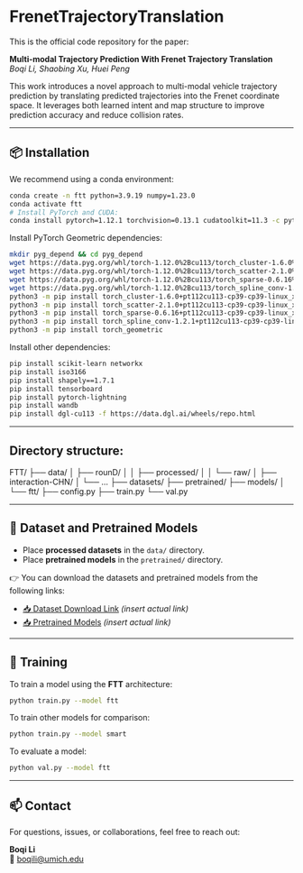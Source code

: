 # FrenetTrajectoryTranslation

This is the official code repository for the paper:

**Multi-modal Trajectory Prediction With Frenet Trajectory Translation**  
*Boqi Li, Shaobing Xu, Huei Peng*

This work introduces a novel approach to multi-modal vehicle trajectory prediction by translating predicted trajectories into the Frenet coordinate space. It leverages both learned intent and map structure to improve prediction accuracy and reduce collision rates.

---

## 📦 Installation

We recommend using a conda environment:

```bash
conda create -n ftt python=3.9.19 numpy=1.23.0
conda activate ftt
# Install PyTorch and CUDA:
conda install pytorch=1.12.1 torchvision=0.13.1 cudatoolkit=11.3 -c pytorch
```

Install PyTorch Geometric dependencies:

```bash
mkdir pyg_depend && cd pyg_depend
wget https://data.pyg.org/whl/torch-1.12.0%2Bcu113/torch_cluster-1.6.0%2Bpt112cu113-cp39-cp39-linux_x86_64.whl
wget https://data.pyg.org/whl/torch-1.12.0%2Bcu113/torch_scatter-2.1.0%2Bpt112cu113-cp39-cp39-linux_x86_64.whl
wget https://data.pyg.org/whl/torch-1.12.0%2Bcu113/torch_sparse-0.6.16%2Bpt112cu113-cp39-cp39-linux_x86_64.whl
wget https://data.pyg.org/whl/torch-1.12.0%2Bcu113/torch_spline_conv-1.2.1%2Bpt112cu113-cp39-cp39-linux_x86_64.whl
python3 -m pip install torch_cluster-1.6.0+pt112cu113-cp39-cp39-linux_x86_64.whl
python3 -m pip install torch_scatter-2.1.0+pt112cu113-cp39-cp39-linux_x86_64.whl
python3 -m pip install torch_sparse-0.6.16+pt112cu113-cp39-cp39-linux_x86_64.whl
python3 -m pip install torch_spline_conv-1.2.1+pt112cu113-cp39-cp39-linux_x86_64.whl
python3 -m pip install torch_geometric
```

Install other dependencies:
```bash
pip install scikit-learn networkx 
pip install iso3166
pip install shapely==1.7.1
pip install tensorboard
pip install pytorch-lightning
pip install wandb
pip install dgl-cu113 -f https://data.dgl.ai/wheels/repo.html
```

---

## Directory structure:

FTT/
├── data/
│   ├── rounD/
│   │   ├── processed/
│   │   └── raw/
│   ├── interaction-CHN/
│   └── ...
├── datasets/
├── pretrained/
├── models/
│   └── ftt/
├── config.py
├── train.py
└── val.py

---

## 📂 Dataset and Pretrained Models

- Place **processed datasets** in the `data/` directory.
- Place **pretrained models** in the `pretrained/` directory.

👉 You can download the datasets and pretrained models from the following links:

- [📥 Dataset Download Link](#) *(insert actual link)*
- [📥 Pretrained Models](#) *(insert actual link)*

---

## 🚀 Training

To train a model using the **FTT** architecture:

```bash
python train.py --model ftt
```

To train other models for comparison:

```bash
python train.py --model smart
```

To evaluate a model:

```bash
python val.py --model ftt
```

---

## 📫 Contact

For questions, issues, or collaborations, feel free to reach out:

**Boqi Li**  
📧 boqili@umich.edu